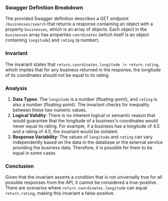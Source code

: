 ### Swagger Definition Breakdown
The provided Swagger definition describes a GET endpoint `/businesses/search` that returns a response containing an object with a property `businesses`, which is an array of objects. Each object in the `businesses` array has properties `coordinates` (which itself is an object containing `longitude`) and `rating` (a number). 

### Invariant
The invariant states that `return.coordinates.longitude != return.rating`, which implies that for any business returned in the response, the longitude of its coordinates should not be equal to its rating. 

### Analysis
1. **Data Types**: The `longitude` is a number (floating-point), and `rating` is also a number (floating-point). The invariant checks for inequality between these two numeric values.
2. **Logical Validity**: There is no inherent logical or semantic reason that would guarantee that the longitude of a business's coordinates would never equal its rating. For example, if a business has a longitude of 4.5 and a rating of 4.5, the invariant would be violated. 
3. **Response Variability**: The values of `longitude` and `rating` can vary independently based on the data in the database or the external service providing the business data. Therefore, it is possible for them to be equal in some cases.

### Conclusion
Given that the invariant asserts a condition that is not universally true for all possible responses from the API, it cannot be considered a true-positive. There are scenarios where `return.coordinates.longitude` can equal `return.rating`, making this invariant a false-positive.
